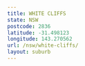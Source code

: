 ```yaml
---
title: WHITE CLIFFS
state: NSW
postcode: 2836
latitude: -31.498123
longitude: 143.270562
url: /nsw/white-cliffs/
layout: suburb
---
```

